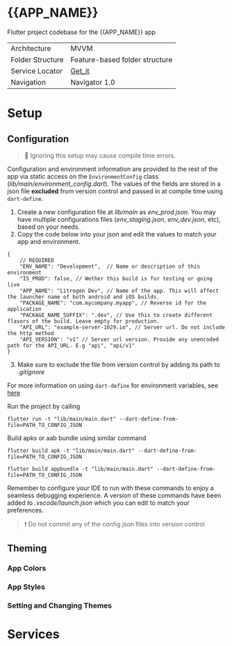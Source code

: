 # {{APP_NAME}}
 Flutter project codebase for the {{APP_NAME}} app

|                  |                                           |
|------------------|-------------------------------------------|
| Architecture     | MVVM                                      |
| Folder Structure | Feature-based folder structure            |
| Service Locator  | [Get_it](https://pub.dev/packages/get_it) |
| Navigation       | Navigator 1.0                             |


# Setup

## Configuration
> 🚨 Ignoring this setup may cause compile time errors. 

Configuration and environment information are provided to the rest of the app via static access on the `EnvironmentConfig` class (_lib/main/environment_config.dart_). The values of the fields are stored in a json file **excluded** from version control and passed in at compile time using `dart-define`. 

1. Create a new configuration file at _lib/main_ as _env_prod.json_. You may have multiple configurations files (_env_staging.json_, _env_dev.json_, etc), based on your needs.
2. Copy the code below into your json and edit the values to match your app and environment.

```
{
    // REQUIRED
    "ENV_NAME": "Development",  // Name or description of this environment
    "IS_PROD": false, // Wether this build is for testing or going live
    "APP_NAME": "Litrogen Dev", // Name of the app. This will affect the launcher name of both android and iOS builds.
    "PACKAGE_NAME": "com.mycompany.myapp", // Reverse id for the application
    "PACKAGE_NAME_SUFFIX": ".dev", // Use this to create different flavors of the build. Leave empty for production.
    "API_URL": "example-server-1029.io", // Server url. Do not include the http method 
    "API_VERSION": "v1" // Server url version. Provide any unencoded path for the API_URL. E.g "api", "api/v1" 
}
```
3. Make sure to exclude the file from version control by adding its path to _.gitignore_

For more information on using `dart-define` for environment variables, see [here](https://itnext.io/secure-your-flutter-project-the-right-way-to-set-environment-variables-with-compile-time-variables-67c3163ff9f4)


Run the project by calling 
```
flutter run -t "lib/main/main.dart" --dart-define-from-file=PATH_TO_CONFIG_JSON
```

Build apks or aab bundle using similar command
```
flutter build apk -t "lib/main/main.dart" --dart-define-from-file=PATH_TO_CONFIG_JSON
```
```
flutter build appbundle -t "lib/main/main.dart" --dart-define-from-file=PATH_TO_CONFIG_JSON
```

Remember to configure your IDE to run with these commands to enjoy a seamless debugging experience. A version of these commands have been added to _.vscode/launch.json_ which you can edit to match your preferences.
>❗ Do not commit any of the config json files into version control

## Theming 
### App Colors 
### App Styles 
### Setting and Changing Themes

# Services

# 
